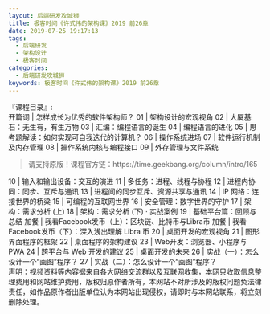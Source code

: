 ```yaml
---
layout: 后端研发攻城狮
title: 极客时间《许式伟的架构课》2019 前26章    
date: 2019-07-25 19:17:13
tags:
  - 后端研发
  - 架构设计
  - 极客时间
categories:
  - 后端研发攻城狮
keywords: 极客时间《许式伟的架构课》2019 前26章    
---
```

『课程目录』:  
开篇词 | 怎样成长为优秀的软件架构师？
01 | 架构设计的宏观视角
02 | 大厦基石：无生有，有生万物
03 | 汇编：编程语言的诞生
04 | 编程语言的进化
05 | 思考题解读：如何实现可自我迭代的计算机？
06 | 操作系统进场
07 | 软件运行机制及内存管理
08 | 操作系统内核与编程接口
09 | 外存管理与文件系统
<!-- more -->   
<blockquote class="blockquote-center">
请支持原版！课程官方链：https://time.geekbang.org/column/intro/165</blockquote>
</blockquote>
10 | 输入和输出设备：交互的演进
11 | 多任务：进程、线程与协程
12 | 进程内协同：同步、互斥与通讯
13 | 进程间的同步互斥、资源共享与通讯
14 | IP 网络：连接世界的桥梁
15 | 可编程的互联网世界
16 | 安全管理：数字世界的守护
17 | 架构：需求分析 (上)
18 | 架构：需求分析 (下) · 实战案例
19 | 基础平台篇：回顾与总结
加餐 | 我看Facebook发币（上）：区块链、比特币与Libra币
加餐 | 我看Facebook发币（下）：深入浅出理解 Libra 币
20 | 桌面开发的宏观视角
21 | 图形界面程序的框架
22 | 桌面程序的架构建议
23 | Web开发：浏览器、小程序与PWA
24 | 跨平台与 Web 开发的建议
25 | 桌面开发的未来
26 | 实战（一）：怎么设计一个“画图”程序？
27 | 实战（二）：怎么设计一个“画图”程序？


<div class="post-copyright">
    <div class="post-copyright__author">
      <span class="post-copyright-meta">声明：视频资料等内容据来自各大网络交流群以及互联网收集，本网只收取信息整理费用和网站维护费用，版权归原作者所有，本网站不对所涉及的版权问题负法律责任，如作品原作者出版单位认为本网站出现侵权，请即时与本网站联系，将立刻删除处理。 </span>
    </div>
</div>

<blockquote class="blockquote-center">

</blockquote>

